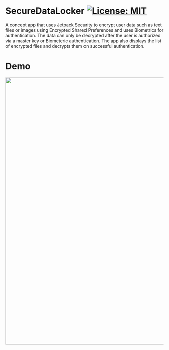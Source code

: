 # SecureDataLocker [![License: MIT](https://img.shields.io/badge/License-MIT-yellow.svg)](https://opensource.org/licenses/MIT)
A concept app that uses Jetpack Security to encrypt user data such as text files or images using Encrypted Shared Preferences and uses Biometrics for authentication. The data can only be decrypted after the user is authorized via a master key or Biometeric authentication.
The app also displays the list of encrypted files and decrypts them on successful authentication.


# Demo

 <img src="demo/demo_secure.gif" width="850"/>
